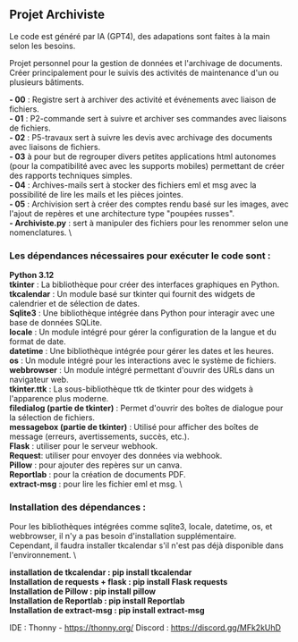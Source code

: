## Projet Archiviste

Le code est généré par IA (GPT4), des adapations sont faites à la main selon les besoins.

Projet personnel pour la gestion de données et l'archivage de documents. \
Créer principalement pour le suivis des activités de maintenance d'un ou plusieurs bâtiments. 

**- 00** : Registre sert à archiver des activité et événements avec liaison de fichiers. \
**- 01** : P2-commande sert à suivre et archiver ses commandes avec liaisons de fichiers. \
**- 02** : P5-travaux sert à suivre les devis avec archivage des documents avec liaisons de fichiers. \
**- 03** à pour but de regrouper divers petites applications html autonomes (pour la compatibilité avec avec les supports mobiles) permettant de créer des rapports techniques simples. \
**- 04** : Archives-mails sert à stocker des fichiers eml et msg avec la possibilité de lire les mails et les pièces jointes. \
**- 05** : Archivision sert à créer des comptes rendu basé sur les images, avec l'ajout de repères et une architecture type "poupées russes". \
**- Archiviste.py** :  sert à manipuler des fichiers pour les renommer selon une nomenclatures. \

### Les dépendances nécessaires pour exécuter le code sont :

**Python 3.12** \
**tkinter** : La bibliothèque pour créer des interfaces graphiques en Python. \
**tkcalendar** : Un module basé sur tkinter qui fournit des widgets de calendrier et de sélection de dates. \
**Sqlite3** : Une bibliothèque intégrée dans Python pour interagir avec une base de données SQLite. \
**locale** : Un module intégré pour gérer la configuration de la langue et du format de date. \
**datetime** : Une bibliothèque intégrée pour gérer les dates et les heures. \
**os** : Un module intégré pour les interactions avec le système de fichiers. \
**webbrowser** : Un module intégré permettant d'ouvrir des URLs dans un navigateur web. \
**tkinter.ttk** : La sous-bibliothèque ttk de tkinter pour des widgets à l'apparence plus moderne. \
**filedialog (partie de tkinter)** : Permet d'ouvrir des boîtes de dialogue pour la sélection de fichiers. \
**messagebox (partie de tkinter)** : Utilisé pour afficher des boîtes de message (erreurs, avertissements, succès, etc.). \
**Flask** : utiliser pour le serveur webhook. \
**Request**: utiliser pour envoyer des données via webhook. \
**Pillow** : pour ajouter des repères sur un canva. \
**Reportlab** : pour la création de documents PDF. \
**extract-msg** : pour lire les fichier eml et msg. \

### Installation des dépendances :
Pour les bibliothèques intégrées comme sqlite3, locale, datetime, os, et webbrowser, il n'y a pas besoin d'installation supplémentaire. \
Cependant, il faudra installer tkcalendar s'il n'est pas déjà disponible dans l'environnement. \

**installation de tkcalendar : pip install tkcalendar** \
**Installation de requests + flask : pip install Flask requests** \
**Installation de Pillow : pip install pillow** \
**Installation de Reportlab : pip install Reportlab** \
**Installation de extract-msg : pip install extract-msg** 

IDE : Thonny - https://thonny.org/
Discord : https://discord.gg/MFk2kUhD
